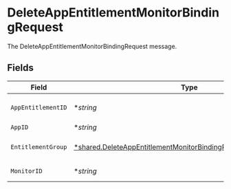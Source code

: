 # DeleteAppEntitlementMonitorBindingRequest

The DeleteAppEntitlementMonitorBindingRequest message.


## Fields

| Field                                                                                                                                                        | Type                                                                                                                                                         | Required                                                                                                                                                     | Description                                                                                                                                                  |
| ------------------------------------------------------------------------------------------------------------------------------------------------------------ | ------------------------------------------------------------------------------------------------------------------------------------------------------------ | ------------------------------------------------------------------------------------------------------------------------------------------------------------ | ------------------------------------------------------------------------------------------------------------------------------------------------------------ |
| `AppEntitlementID`                                                                                                                                           | **string*                                                                                                                                                    | :heavy_minus_sign:                                                                                                                                           | The appEntitlementId field.                                                                                                                                  |
| `AppID`                                                                                                                                                      | **string*                                                                                                                                                    | :heavy_minus_sign:                                                                                                                                           | The appId field.                                                                                                                                             |
| `EntitlementGroup`                                                                                                                                           | [*shared.DeleteAppEntitlementMonitorBindingRequestEntitlementGroup](../../../pkg/models/shared/deleteappentitlementmonitorbindingrequestentitlementgroup.md) | :heavy_minus_sign:                                                                                                                                           | The entitlementGroup field.                                                                                                                                  |
| `MonitorID`                                                                                                                                                  | **string*                                                                                                                                                    | :heavy_minus_sign:                                                                                                                                           | The monitorId field.                                                                                                                                         |